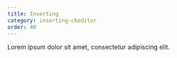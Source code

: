 ```yaml
---
title: Inserting
category: inserting-ckeditor
order: 40
---
```

Lorem ipsum dolor sit amet, consectetur adipiscing elit.